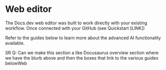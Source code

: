 # Web editor

The Docs.dev web editor was built to work directly with your existing workflow. Once connected with your GitHub (see Quickstart \[LINK])

Refer to the guides below to learn more about the advanced AI functionality available.

SR Q: Can we make this section a like Docusaurus overview section where we have the blurb above and then the boxes that link to the various guides belowWeb
